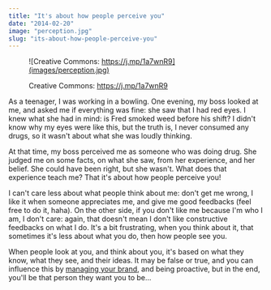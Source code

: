 ```yaml
---
title: "It's about how people perceive you"
date: "2014-02-20"
image: "perception.jpg"
slug: "its-about-how-people-perceive-you"
---
```


<figure>

![Creative Commons: https://j.mp/1a7wnR9](images/perception.jpg)

<figcaption>

Creative Commons: https://j.mp/1a7wnR9

</figcaption>

</figure>

As a teenager, I was working in a bowling. One evening, my boss looked at me, and asked me if everything was fine: she saw that I had red eyes. I knew what she had in mind: is Fred smoked weed before his shift? I didn't know why my eyes were like this, but the truth is, I never consumed any drugs, so it wasn't about what she was loudly thinking.

At that time, my boss perceived me as someone who was doing drug. She judged me on some facts, on what she saw, from her experience, and her belief. She could have been right, but she wasn't. What does that experience teach me? That it's about how people perceive you!

I can't care less about what people think about me: don't get me wrong, I like it when someone appreciates me, and give me good feedbacks (feel free to do it, haha). On the other side, if you don't like me because I'm who I am, I don't care: again, that doesn't mean I don't like constructive feedbacks on what I do. It's a bit frustrating, when you think about it, that sometimes it's less about what you do, then how people see you.

When people look at you, and think about you, it's based on what they know, what they see, and their ideas. It may be false or true, and you can influence this by [managing your brand](https://book.fred.dev/ "Book on Personal Branding for developers"), and being proactive, but in the end, you'll be that person they want you to be...

